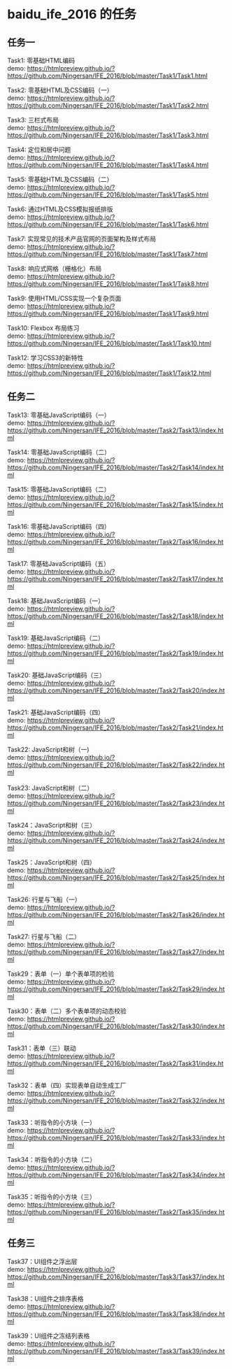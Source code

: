 # baidu_ife_2016 的任务      
## 任务一
Task1: 零基础HTML编码      
demo: https://htmlpreview.github.io/?https://github.com/Ningersan/IFE_2016/blob/master/Task1/Task1.html 

Task2: 零基础HTML及CSS编码（一）          
demo: https://htmlpreview.github.io/?https://github.com/Ningersan/IFE_2016/blob/master/Task1/Task2.html    

Task3: 三栏式布局         
demo: https://htmlpreview.github.io/?https://github.com/Ningersan/IFE_2016/blob/master/Task1/Task3.html   

Task4: 定位和居中问题          
demo: https://htmlpreview.github.io/?https://github.com/Ningersan/IFE_2016/blob/master/Task1/Task4.html     

Task5: 零基础HTML及CSS编码（二）        
demo: https://htmlpreview.github.io/?https://github.com/Ningersan/IFE_2016/blob/master/Task1/Task5.html     

Task6: 通过HTML及CSS模拟报纸排版       
demo: https://htmlpreview.github.io/?https://github.com/Ningersan/IFE_2016/blob/master/Task1/Task6.html     

Task7: 实现常见的技术产品官网的页面架构及样式布局         
demo: https://htmlpreview.github.io/?https://github.com/Ningersan/IFE_2016/blob/master/Task1/Task7.html                    

Task8: 响应式网格（栅格化）布局         
demo: https://htmlpreview.github.io/?https://github.com/Ningersan/IFE_2016/blob/master/Task1/Task8.html       

Task9: 使用HTML/CSS实现一个复杂页面         
demo: https://htmlpreview.github.io/?https://github.com/Ningersan/IFE_2016/blob/master/Task1/Task9.html             

Task10: Flexbox 布局练习         
demo: https://htmlpreview.github.io/?https://github.com/Ningersan/IFE_2016/blob/master/Task1/Task10.html         

Task12: 学习CSS3的新特性         
demo: https://htmlpreview.github.io/?https://github.com/Ningersan/IFE_2016/blob/master/Task1/Task12.html

## 任务二        
Task13: 零基础JavaScript编码（一）      
demo: https://htmlpreview.github.io/?https://github.com/Ningersan/IFE_2016/blob/master/Task2/Task13/index.html     

Task14: 零基础JavaScript编码（二）       
demo: https://htmlpreview.github.io/?https://github.com/Ningersan/IFE_2016/blob/master/Task2/Task14/index.html       

Task15: 零基础JavaScript编码（二）      
demo: https://htmlpreview.github.io/?https://github.com/Ningersan/IFE_2016/blob/master/Task2/Task15/index.html           

Task16: 零基础JavaScript编码（四）         
demo: https://htmlpreview.github.io/?https://github.com/Ningersan/IFE_2016/blob/master/Task2/Task16/index.html      

Task17: 零基础JavaScript编码（五）     
demo: https://htmlpreview.github.io/?https://github.com/Ningersan/IFE_2016/blob/master/Task2/Task17/index.html        

Task18: 基础JavaScript编码（一）           
demo: https://htmlpreview.github.io/?https://github.com/Ningersan/IFE_2016/blob/master/Task2/Task18/index.html        

Task19: 基础JavaScript编码（二）      
demo: https://htmlpreview.github.io/?https://github.com/Ningersan/IFE_2016/blob/master/Task2/Task19/index.html    

Task20: 基础JavaScript编码（三）      
demo: https://htmlpreview.github.io/?https://github.com/Ningersan/IFE_2016/blob/master/Task2/Task20/index.html     

Task21: 基础JavaScript编码（四）      
demo: https://htmlpreview.github.io/?https://github.com/Ningersan/IFE_2016/blob/master/Task2/Task21/index.html        

Task22: JavaScript和树（一)      
demo: https://htmlpreview.github.io/?https://github.com/Ningersan/IFE_2016/blob/master/Task2/Task22/index.html       
​          
Task23: JavaScript和树（二）      
demo: https://htmlpreview.github.io/?https://github.com/Ningersan/IFE_2016/blob/master/Task2/Task23/index.html          

Task24：JavaScript和树（三）      
demo: https://htmlpreview.github.io/?https://github.com/Ningersan/IFE_2016/blob/master/Task2/Task24/index.html           

Task25：JavaScript和树（四）      
demo: https://htmlpreview.github.io/?https://github.com/Ningersan/IFE_2016/blob/master/Task2/Task25/index.html            

Task26: 行星与飞船（一）         
demo: https://htmlpreview.github.io/?https://github.com/Ningersan/IFE_2016/blob/master/Task2/Task26/index.html             

Task27: 行星与飞船（二）         
demo: https://htmlpreview.github.io/?https://github.com/Ningersan/IFE_2016/blob/master/Task2/Task27/index.html         

Task29：表单（一）单个表单项的检验      
demo: https://htmlpreview.github.io/?https://github.com/Ningersan/IFE_2016/blob/master/Task2/Task29/index.html              

Task30：表单（二）多个表单项的动态校验      
demo: https://htmlpreview.github.io/?https://github.com/Ningersan/IFE_2016/blob/master/Task2/Task30/index.html             

Task31：表单（三）联动     
demo: https://htmlpreview.github.io/?https://github.com/Ningersan/IFE_2016/blob/master/Task2/Task31/index.html          

Task32：表单（四）实现表单自动生成工厂    
demo: https://htmlpreview.github.io/?https://github.com/Ningersan/IFE_2016/blob/master/Task2/Task32/index.html   

Task33：听指令的小方块（一）    
demo: https://htmlpreview.github.io/?https://github.com/Ningersan/IFE_2016/blob/master/Task2/Task33/index.html           

Task34：听指令的小方块（二）    
demo: https://htmlpreview.github.io/?https://github.com/Ningersan/IFE_2016/blob/master/Task2/Task34/index.html           

Task35：听指令的小方块（三）    
demo: https://htmlpreview.github.io/?https://github.com/Ningersan/IFE_2016/blob/master/Task2/Task35/index.html 

## 任务三

Task37：UI组件之浮出层    
demo: https://htmlpreview.github.io/?https://github.com/Ningersan/IFE_2016/blob/master/Task3/Task37/index.html 

Task38：UI组件之排序表格    
demo: https://htmlpreview.github.io/?https://github.com/Ningersan/IFE_2016/blob/master/Task3/Task38/index.html 

Task39：UI组件之冻结列表格   
demo: https://htmlpreview.github.io/?https://github.com/Ningersan/IFE_2016/blob/master/Task3/Task39/index.html 